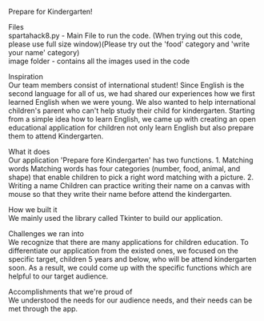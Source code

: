 Prepare for Kindergarten!  
  
Files  
spartahack8.py - Main File to run the code. (When trying out this code, please use full size window)(Please try out the 'food' category and 'write your name' category)  
image folder - contains all the images used in the code  
  
Inspiration  
Our team members consist of international student! Since English is the second language for all of us, we had shared our experiences how we first learned English when we were young. We also wanted to help international children's parent who can't help study their child for kindergarten. Starting from a simple idea how to learn English, we came up with creating an open educational application for children not only learn English but also prepare them to attend Kindergarten.  
  
What it does  
Our application 'Prepare fore Kindergarten' has two functions. 1. Matching words Matching words has four categories (number, food, animal, and shape) that enable children to pick a right word matching with a picture. 2. Writing a name Children can practice writing their name on a canvas with mouse so that they write their name before attend the kindergarten.  
  
How we built it  
We mainly used the library called Tkinter to build our application.  
  
Challenges we ran into  
We recognize that there are many applications for children education. To differentiate our application from the existed ones, we focused on the specific target, children 5 years and below, who will be attend kindergarten soon. As a result, we could come up with the specific functions which are helpful to our target audience.  
  
Accomplishments that we're proud of  
We understood the needs for our audience needs, and their needs can be met through the app.  
